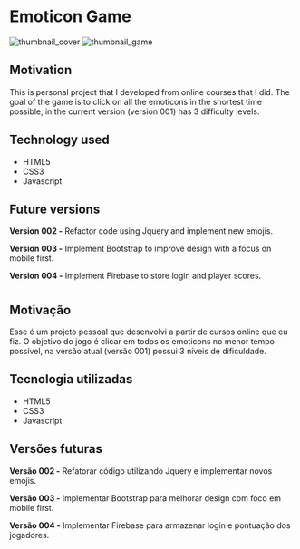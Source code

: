 # Emoticon Game

![thumbnail_cover](https://user-images.githubusercontent.com/27375075/47250429-2cfd9800-d3f7-11e8-96b3-7e876aaa2d90.PNG) ![thumbnail_game](https://user-images.githubusercontent.com/27375075/47250430-2cfd9800-d3f7-11e8-9622-7d6b2b4988c1.PNG)

## Motivation
This is personal project that I developed from online courses that I did. The goal of the game is to click on all the emoticons in the shortest time possible, in the current version (version 001) has 3 difficulty levels.

## Technology used
* HTML5
* CSS3	
* Javascript


## Future versions
**Version 002 -** Refactor code using Jquery and implement new emojis.

**Version 003 -** Implement Bootstrap to improve design with a focus on mobile first.

**Version 004 -** Implement Firebase to store login and player scores.

#

## Motivação
Esse é um projeto pessoal que desenvolvi a partir de cursos online que eu fiz. O objetivo do jogo é clicar em todos os emoticons no menor tempo possível, na versão atual (versão 001) possui 3 níveis de dificuldade.

## Tecnologia utilizadas
* HTML5
* CSS3	
* Javascript

## Versões futuras
**Versão 002 -** Refatorar código utilizando Jquery e implementar novos emojis.

**Versão 003 -** Implementar Bootstrap para melhorar design com foco em mobile first.

**Versão 004 -** Implementar Firebase para armazenar login e pontuação dos jogadores.

